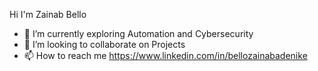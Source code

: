Hi  I'm Zainab Bello
- 👀 I’m currently exploring Automation and Cybersecurity
- 💞️ I’m looking to collaborate on Projects
- 📫 How to reach me https://www.linkedin.com/in/bellozainabadenike

